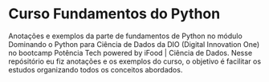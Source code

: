 # Curso Fundamentos do Python 
Anotações e exemplos da parte de fundamentos de Python no módulo Dominando o Python para Ciência de Dados 
da DIO (Digital Innovation One) no bootcamp Potência Tech powered by iFood | Ciência de Dados.
Nesse repósitório eu fiz anotações e os exemplos do curso, o objetivo é facilitar os estudos organizando 
todos os conceitos abordados. 
